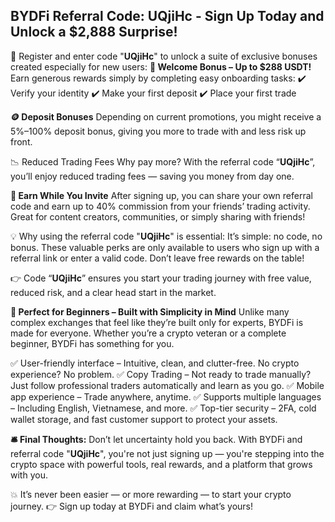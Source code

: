 ## BYDFi Referral Code: UQjiHc - Sign Up Today and Unlock a $2,888 Surprise!
🎉 Register and enter code "**UQjiHc**" to unlock a suite of exclusive bonuses created especially for new users:
**💸 Welcome Bonus – Up to $288 USDT!**
Earn generous rewards simply by completing easy onboarding tasks:
✔️ Verify your identity
✔️ Make your first deposit
✔️ Place your first trade

**🪙 Deposit Bonuses**
Depending on current promotions, you might receive a 5%–100% deposit bonus, giving you more to trade with and less risk up front.

📉 Reduced Trading Fees
Why pay more? With the referral code “**UQjiHc**”, you’ll enjoy reduced trading fees — saving you money from day one.

**🔁 Earn While You Invite**
After signing up, you can share your own referral code and earn up to 40% commission from your friends’ trading activity. Great for content creators, communities, or simply sharing with friends!

💡 Why using the referral code "**UQjiHc**" is essential:
It’s simple: no code, no bonus. These valuable perks are only available to users who sign up with a referral link or enter a valid code. Don’t leave free rewards on the table!

👉 Code “**UQjiHc**” ensures you start your trading journey with free value, reduced risk, and a clear head start in the market.

**🧩 Perfect for Beginners – Built with Simplicity in Mind**
Unlike many complex exchanges that feel like they’re built only for experts, BYDFi is made for everyone. Whether you’re a crypto veteran or a complete beginner, BYDFi has something for you.

✅ User-friendly interface – Intuitive, clean, and clutter-free. No crypto experience? No problem.
✅ Copy Trading – Not ready to trade manually? Just follow professional traders automatically and learn as you go.
✅ Mobile app experience – Trade anywhere, anytime.
✅ Supports multiple languages – Including English, Vietnamese, and more.
✅ Top-tier security – 2FA, cold wallet storage, and fast customer support to protect your assets.

**🛎️ Final Thoughts:**
Don’t let uncertainty hold you back. With BYDFi and referral code "**UQjiHc**", you're not just signing up — you're stepping into the crypto space with powerful tools, real rewards, and a platform that grows with you.

💥 It’s never been easier — or more rewarding — to start your crypto journey.
👉 Sign up today at BYDFi and claim what’s yours!
